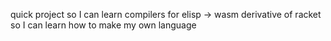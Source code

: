 quick project so I can learn compilers for elisp -> wasm
derivative of racket so I can learn how to make my own language
